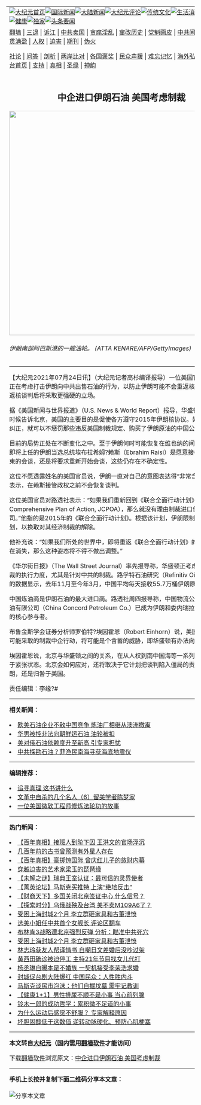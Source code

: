<a name="1" id="1" target="_blank"></a><span id="1"></span>
<table align=center border="0"><tr><td colspan="2" VALIGN=TOP><a href="https://github.com/vknsbz352/djy/blob/master/gb/nf1351518.md#1"><img src="https://raw.githubusercontent.com/vknsbz352/www/master/t/djy/1.jpg" title="大纪元首页" alt="大纪元首页"></a><a href="https://github.com/vknsbz352/djy/blob/master/gb/n24hr.md#1"><img src="https://raw.githubusercontent.com/vknsbz352/www/master/t/djy/3.jpg" title="国际新闻" alt="国际新闻"></a><a href="https://github.com/vknsbz352/djy/blob/master/gb/nsc413.md#1"><img src="https://raw.githubusercontent.com/vknsbz352/www/master/t/djy/4.jpg" title="大陆新闻" alt="大陆新闻"></a><a href="https://github.com/vknsbz352/djy/blob/master/gb/news392.md#1"><img src="https://raw.githubusercontent.com/vknsbz352/www/master/t/djy/5.jpg" title="大纪元评论" alt="大纪元评论"></a><a href="https://github.com/vknsbz352/djy/blob/master/gb/news2007.md#1"><img src="https://raw.githubusercontent.com/vknsbz352/www/master/t/djy/6.jpg" title="传统文化" alt="传统文化"></a><a href="https://github.com/vknsbz352/djy/blob/master/gb/news2008.md#1"><img src="https://raw.githubusercontent.com/vknsbz352/www/master/t/djy/7.jpg" title="生活消费" alt="生活消费"></a><a href="https://github.com/vknsbz352/djy/blob/master/gb/ncyule.md#1"><img src="https://raw.githubusercontent.com/vknsbz352/www/master/t/djy/8.jpg" title="娱乐休闲" alt="娱乐休闲"></a><a href="https://github.com/vknsbz352/djy/blob/master/gb/nsc1002.md#1"><img src="https://raw.githubusercontent.com/vknsbz352/www/master/t/djy/9.jpg" title="健康" alt="健康"></a><a href="https://github.com/vknsbz352/djy/blob/master/gb/nf6092.md#1"><img src="https://raw.githubusercontent.com/vknsbz352/www/master/t/djy/10a.jpg" title="独家" alt="独家"></a><a href="https://github.com/vknsbz352/djy/blob/master/gb/nf4514.md#1"><img src="https://raw.githubusercontent.com/vknsbz352/www/master/t/djy/12a.jpg" title="头条要闻" alt="头条要闻"></a></td></tr>
<tr><td colspan="2" VALIGN=TOP><a target="_blank" href="https://github.com/vknsbz352/www/blob/master/README.md?zsrh#1">翻墙</a> | <a target="_blank" href="https://github.com/vknsbz352/djy/blob/master/gb/nf5657.md#1">三退</a> | <a target="_blank" href="https://github.com/vknsbz352/djy/blob/master/gb/nf6124.md#1">诉江</a> | <a target="_blank" href="https://github.com/vknsbz352/djy/blob/master/gb/nf1176117.md#1">中共卖国</a> | <a target="_blank" href="https://github.com/vknsbz352/djy/blob/master/gb/nf5773.md#1">贪腐淫乱</a> | <a target="_blank" href="https://github.com/vknsbz352/djy/blob/master/gb/nf1176115.md#1">窜改历史</a> | <a target="_blank" href="https://github.com/vknsbz352/djy/blob/master/gb/nf1176107.md#1">党魁画皮</a> | <a target="_blank" href="https://github.com/vknsbz352/djy/blob/master/gb/nf1320400.md#1">中共间谍</a> | <a target="_blank" href="https://github.com/vknsbz352/djy/blob/master/gb/nf1176114.md#1">破坏传统</a> | <a target="_blank" href="https://github.com/vknsbz352/ntdtv/blob/master/gb/prog447_1.md#1">恶贯满盈</a> | <a target="_blank" href="https://github.com/vknsbz352/djy/blob/master/gb/ncid278.md#1">人权</a> | <a target="_blank" href="https://github.com/vknsbz352/djy/blob/master/gb/nf1176111.md#1">迫害</a> | <a target="_blank" href="https://gitlab.com/szzdlab/mh-qikan/blob/master/README.md#1">期刊</a> | <a target="_blank" href="https://github.com/vknsbz352/djy/blob/master/gb/nf5562.md#1">伪火</a></p><p><a target="_blank" href="https://github.com/vknsbz352/djy/blob/master/gb/9p.md#1">社论</a> | <a target="_blank" href="https://github.com/vknsbz352/djy/blob/master/gb/nf4378.md#1">问答</a> | <a target="_blank" href="https://github.com/vknsbz352/djy/blob/master/gb/nf5792.md#1">剖析</a> | <a target="_blank" href="https://github.com/vknsbz352/djy/blob/master/gb/nf5735.md#1">两岸比对</a> | <a target="_blank" href="https://github.com/vknsbz352/djy/blob/master/gb/nf6119.md#1">各国褒奖</a> | <a target="_blank" href="https://github.com/vknsbz352/djy/blob/master/gb/nf6120.md#1">民众声援</a> | <a target="_blank" href="https://github.com/vknsbz352/djy/blob/master/gb/nf1188594.md#1">难忘记忆</a> | <a target="_blank" href="https://github.com/vknsbz352/djy/blob/master/gb/nf3180.md#1">海外弘传</a> | <a target="_blank" href="https://github.com/vknsbz352/djy/blob/master/gb/nf5410.md#1">万人上访</a> | <a target="_blank" href="https://github.com/vknsbz352/www/blob/master/README.md?zsrh#1">平台首页</a> | <a target="_blank" href="https://github.com/vknsbz352/djy/blob/master/gb/nf4386.md#1">支持</a> | <a target="_blank" href="https://github.com/vknsbz352/djy/blob/master/gb/nf4389.md#1">真相</a> | <a target="_blank" href="https://github.com/vknsbz352/djy/blob/master/gb/nf5790.md#1">圣缘</a> | <a target="_blank" href="https://github.com/vknsbz352/djy/blob/master/gb/nf4786.md#1">神韵</a></td></tr>
<tr><td VALIGN=TOP width="626"><h2 align=center>中企进口伊朗石油 美国考虑制裁</h2>
<img width="600" src="https://i.epochtimes.com/assets/uploads/2020/02/510cc18e679611a7835ba7b99b623043.jpg" />
<h6>伊朗南部阿巴斯港的一艘油轮。 (ATTA KENARE/AFP/GettyImages)
</h6>
<hr>
	<p>【大纪元2021年07月24日讯】（大纪元记者高杉编译报导）一位<ahref="https://github.com/vknsbz352/djy/blob/master/gb/tag/%E7%BE%8E%E5%9B%BD.md#1">美国</a>官员说，美国正在考虑打击<ahref="https://github.com/vknsbz352/djy/blob/master/gb/tag/%E4%BC%8A%E6%9C%97.md#1">伊朗</a>向中共出售<ahref="https://github.com/vknsbz352/djy/blob/master/gb/tag/%E7%9F%B3%E6%B2%B9.md#1">石油</a>的行为，以防止伊朗可能不会重返核谈判，或者重返核谈判后将采取更强硬的立场。</p>
<p>据《<ahref="https://github.com/vknsbz352/djy/blob/master/gb/tag/%E7%BE%8E%E5%9B%BD.md#1">美国</a>新闻与世界报道》（U.S. News &amp; World Report）报导，华盛顿在今年早些时候告诉<ahref="https://github.com/vknsbz352/djy/blob/master/gb/tag/%E5%8C%97%E4%BA%AC.md#1">北京</a>，美国的主要目的是促使各方遵守2015年<ahref="https://github.com/vknsbz352/djy/blob/master/gb/tag/%E4%BC%8A%E6%9C%97.md#1">伊朗</a>核协议。如果北京及时纠正，就可以不惩罚那些违反美国<ahref="https://github.com/vknsbz352/djy/blob/master/gb/tag/%E5%88%B6%E8%A3%81.md#1">制裁</a>规定、购买了伊朗原油的中国公司。</p>
<p>目前的局势正处在不断变化之中。至于伊朗何时可能恢复在维也纳的间接会谈，以及即将上任的伊朗当选总统埃布拉希姆?赖斯（Ebrahim Raisi）是愿意接手6月20日结束的会谈，还是将要求重新开始会谈，这些仍存在不确定性。</p>
<p>这位不愿透露姓名的美国官员说，伊朗一直对自己的意图表达得“非常含糊”。伊朗曾表示，在赖斯接管政权之前不会恢复谈判。</p>
<p>这位美国官员对路透社表示：“如果我们重新回到《联合全面行动计划》（Joint Comprehensive Plan of Action, JCPOA），那么就没有理由<ahref="https://github.com/vknsbz352/djy/blob/master/gb/tag/%E5%88%B6%E8%A3%81.md#1">制裁</a>进口伊朗<ahref="https://github.com/vknsbz352/djy/blob/master/gb/tag/%E7%9F%B3%E6%B2%B9.md#1">石油</a>的公司。”他指的是2015年的《联合全面行动计划》。根据该计划，伊朗限制了自己的核计划，以换取对其经济制裁的解除。</p>
<p>他补充说：“如果我们所处的世界中，即将重返《联合全面行动计划》的可能性似乎正在消失，那么这种姿态将不得不做出调整。”</p>
<p>《华尔街日报》（The Wall Street Journal）率先报导称，华盛顿正考虑加大对伊朗制裁的执行力度，尤其是针对中共的制裁。路孚特石油研究（Refinitiv Oil Research）的数据显示，去年11月至今年3月，中国平均每天接收55.7万桶伊朗原油。</p>
<p>中国炼油商是伊朗石油的最大进口商。路透社周四报导称，中国物流公司——中和石油有限公司（China Concord Petroleum Co.）已成为伊朗和委内瑞拉禁运石油销售的核心参与者。</p>
<p>布鲁金斯学会证券分析师罗伯特?埃因霍恩（Robert Einhorn）说，美国官员暗示，可能采取的制裁中企行动，将可能是个含蓄的威胁，即华盛顿有办法向德黑兰施压。</p>
<p>埃因霍恩说，<ahref="https://github.com/vknsbz352/djy/blob/master/gb/tag/%E5%8C%97%E4%BA%AC.md#1">北京</a>与华盛顿之间的关系，在从人权到南中国海等一系列问题上，都处于紧张状态。北京会如何应对，还将取决于它计划把谈判陷入僵局的责任归咎于伊朗，还是归咎于美国。</p>
<p>责任编辑：李缘?#</p>
	
<hr>


<strong>相关新闻：</strong>
<li><a href="https://github.com/vknsbz352/djy/blob/master/gb/21/3/11/n12804626.md#1">欧美石油企业不敌中国竞争 炼油厂相继从澳洲撤离</a></li>
<li><a href="https://github.com/vknsbz352/djy/blob/master/gb/21/4/27/n12907838.md#1">华男被控非法向朝鲜运石油 油轮被扣</a></li>
<li><a href="https://github.com/vknsbz352/djy/blob/master/gb/21/6/18/n13030678.md#1">美对俄石油依赖度升至新高 引专家担忧</a></li>
<li><a href="https://github.com/vknsbz352/djy/blob/master/gb/21/7/21/n13104778.md#1">中共探勘石油？菲渔民南海寻获海底地震仪</a></li>
<hr>


<strong>编辑推荐：</strong>
<li><a href="https://github.com/ychojm359/djy/blob/master/gb/19/1/5/n10955468.md?dfh#1" target="_blank">追寻真理 这书讲什么</a></li><li><a href="https://github.com/tsiac2612/djy/blob/master/gb/17/12/19/n9971114.md#1" target="_blank">文革中自杀的几个名人（6）留美学者陈梦家</a></li><li><a href="https://github.com/tsiac2612/djy/blob/master/gb/17/7/4/n9355207.md#1" target="_blank">一位美国微软工程师修炼法轮功的故事</a></li>
<hr>

<strong>热门新闻：</strong>
<li><a href="https://github.com/vknsbz352/djy/blob/master/gb/22/1/14/n13505150.md#1">【百年真相】接班人到阶下囚 王洪文的官场浮沉</a></li>
<li><a href="https://github.com/vknsbz352/djy/blob/master/gb/22/5/23/n13743164.md#1">几百年前的古书曾预测有外星人存在</a></li>
<li><a href="https://github.com/vknsbz352/djy/blob/master/gb/22/5/5/n13727463.md#1">【百年真相】豪掷惊国际 曾庆红儿子的敛财内幕</a></li>
<li><a href="https://github.com/vknsbz352/djy/blob/master/gb/22/5/20/n13741726.md#1">穿越迫害的艺术家梁玉的琵琶缘</a></li>
<li><a href="https://github.com/vknsbz352/djy/blob/master/gb/22/5/22/n13743038.md#1">【未解之谜】瑞典王室认证：最可信的灵界使者</a></li>
<li><a href="https://github.com/vknsbz352/djy/blob/master/gb/22/5/29/n13747641.md#1">【菁英论坛】马斯克买推特 上演“绝地反击”</a></li>
<li><a href="https://github.com/vknsbz352/djy/blob/master/gb/22/5/29/n13747687.md#1">【财商天下】多国关闭北京签证中心 什么信号？</a></li>
<li><a href="https://github.com/vknsbz352/djy/blob/master/gb/22/5/27/n13746969.md#1">【探索时分】乌俄战殃及台湾 美不卖M109A6了？</a></li>
<li><a href="https://github.com/vknsbz352/djy/blob/master/gb/22/5/27/n13747007.md#1">受困上海封城2个月 李立群砸家具和古董泄愤</a></li>
<li><a href="https://github.com/vknsbz352/djy/blob/master/gb/22/5/27/n13746847.md#1">选美小姐任中共首个女舰长 评论区翻车</a></li>
<li><a href="https://github.com/vknsbz352/djy/blob/master/gb/22/5/26/n13746139.md#1">布林肯3战略遭北京强烈反弹 分析：瞄准中共死穴</a></li>
<li><a href="https://github.com/vknsbz352/djy/blob/master/gb/22/5/27/n13747007.md#1">受困上海封城2个月 李立群砸家具和古董泄愤</a></li>
<li><a href="https://github.com/vknsbz352/djy/blob/master/gb/22/5/26/n13746161.md#1">林志玲获友人帮译情书 自嘲日文差婚后没吵过架</a></li>
<li><a href="https://github.com/vknsbz352/djy/blob/master/gb/22/5/26/n13745607.md#1">黄西田确诊被迫停工 主持21年节目找女儿代打</a></li>
<li><a href="https://github.com/vknsbz352/djy/blob/master/gb/22/5/26/n13746140.md#1">杨丞琳自曝本是不婚族 一契机接受李荣浩求婚</a></li>
<li><a href="https://github.com/vknsbz352/djy/blob/master/gb/22/5/26/n13746030.md#1">封城促台剧大陆爆红 中国民众：人性胜内斗</a></li>
<li><a href="https://github.com/vknsbz352/djy/blob/master/gb/22/5/28/n13747364.md#1">马斯克谈房市泡沫：他们自掘坟墓 需牢记教训</a></li>
<li><a href="https://github.com/vknsbz352/djy/blob/master/gb/22/5/18/n13740214.md#1">【健康1+1】男性排尿不顺不是小事 当心前列腺</a></li>
<li><a href="https://github.com/vknsbz352/djy/blob/master/gb/22/5/17/n13739118.md#1">铃木一郎的成功哲学：累积微不足道的小事</a></li>
<li><a href="https://github.com/vknsbz352/djy/blob/master/gb/22/5/27/n13746402.md#1">为什么运动后感觉不舒服？ 专家解释原因</a></li>
<li><a href="https://github.com/vknsbz352/djy/blob/master/gb/22/5/27/n13746501.md#1">坏胆固醇低于这数值 逆转动脉硬化、预防心肌梗塞</a></li>
<hr>

<strong>本文转自<a href="https://www.epochtimes.com">大纪元</a>（国内需用<a href="https://github.com/vknsbz352/www/blob/master/README.md#8">翻墙软件</a>才能访问）</strong><p>下载<a href="https://github.com/vknsbz352/www/blob/master/README.md#8">翻墙软件</a>浏览原文：<a href="https://www.epochtimes.com/gb/21/7/23/n13111080.htm">中企进口伊朗石油 美国考虑制裁</a></p><hr>

<strong>手机上长按并复制下面二维码分享本文章：</strong><br><br><img src="https://chart.apis.google.com/chart?cht=qr&chs=240x240&choe=UTF-8&chld=M|2&chl=https://github.com/vknsbz352/djy/blob/master/gb/21/7/23/n13111080.md%231" title="分享本文章"></td><td VALIGN=TOP><a href="https://github.com/vknsbz352/djy/blob/master/gb/16/1/21/n4622075.md?dfh#1" target="_blank"><img src="https://raw.githubusercontent.com/vknsbz352/djy/master/gb/300/wei-f1.jpg" title="中共的伪火骗局"  alt="中共的伪火骗局"></a><br><a href="https://github.com/vknsbz352/www/blob/master/README.md?dfh#9" target="_blank"><img src="https://raw.githubusercontent.com/vknsbz352/djy/master/gb/300/yong-h.jpg" title="永恒的见证"  alt="永恒的见证"></a><br><a href="https://github.com/vknsbz352/djy/blob/master/gb/13/9/29/n3974789.md?dfh#1" target="_blank"><img src="https://raw.githubusercontent.com/vknsbz352/djy/master/gb/300/shang-lnz.jpg" title="善良女子被中共投男牢"  alt="善良女子被中共投男牢"></a><br><a href="https://github.com/vknsbz352/djy/blob/master/gb/16/3/16/n4663449.md?dfh#1" target="_blank"><img src="https://raw.githubusercontent.com/vknsbz352/djy/master/gb/300/huo-z3.jpg" title="警卫目击活摘器官"  alt="警卫目击活摘器官"></a><br><a href="https://github.com/vknsbz352/djy/blob/master/gb/16/8/7/n8177641.md?dfh#1" target="_blank"><img src="https://raw.githubusercontent.com/vknsbz352/djy/master/gb/300/huo-z4.jpg" title="证人描述活摘恐怖"  alt="证人描述活摘恐怖"></a><br><a href="https://github.com/vknsbz352/djy/blob/master/gb/10/4/19/n2881569.md?dfh#1" target="_blank"><img src="https://raw.githubusercontent.com/vknsbz352/djy/master/gb/300/huo-z1.jpg" title="揭开活摘器官黑幕"  alt="揭开活摘器官黑幕"></a><br><a href="https://github.com/vknsbz352/djy/blob/master/gb/10/11/7/n3077476.md?dfh#1" target="_blank"><img src="https://raw.githubusercontent.com/vknsbz352/djy/master/gb/300/ma-ks.jpg" title="马克思的成魔之路"  alt="马克思的成魔之路"></a><br><a href="https://github.com/vknsbz352/djy/blob/master/gb/14/6/9/n4173977.md?dfh#1" target="_blank"><img src="https://raw.githubusercontent.com/vknsbz352/djy/master/gb/300/chang-zs.jpg" title="藏字石 蕴天机"  alt="藏字石 蕴天机"></a><br><a href="https://github.com/vknsbz352/djy/blob/master/gb/18/5/10/n10381511.md?dfh#1" target="_blank"><img src="https://raw.githubusercontent.com/vknsbz352/djy/master/gb/300/st1.jpg" title="关注三亿人三退"  alt="关注三亿人三退"></a><br><a href="https://github.com/vknsbz352/djy/blob/master/gb/18/3/21/n10237682.md?dfh#1" target="_blank"><img src="https://raw.githubusercontent.com/vknsbz352/djy/master/gb/300/jie-t.jpg" title="解体中共复兴中华"  alt="解体中共复兴中华"></a><br><a href="https://github.com/vknsbz352/djy/blob/master/gb/9/2/9/n2422991.md?dfh#1" target="_blank"><img src="https://raw.githubusercontent.com/vknsbz352/djy/master/gb/300/gao-zs.jpg" title="中共迫害良心律师"  alt="中共迫害良心律师"></a><br><a href="https://github.com/vknsbz352/djy/blob/master/gb/18/12/9/n10900044.md?dfh#1" target="_blank"><img src="https://raw.githubusercontent.com/vknsbz352/djy/master/gb/300/sj1.jpg" title="三百多万人举报江泽民"  alt="三百多万人举报江泽民"></a><br><a href="https://github.com/vknsbz352/djy/blob/master/gb/18/8/28/n10672014.md?dfh#1" target="_blank"><img src="https://raw.githubusercontent.com/vknsbz352/djy/master/gb/300/sj2.jpg" title="这些官员为何起诉江泽民"  alt="这些官员为何起诉江泽民"></a><br><a href="https://github.com/vknsbz352/djy/blob/master/gb/8/12/18/n2367165.md?dfh#1" target="_blank"><img src="https://raw.githubusercontent.com/vknsbz352/djy/master/gb/300/liangan.jpg" title="海峡两岸的强烈对比"  alt="海峡两岸的强烈对比"></a><br><a href="https://github.com/vknsbz352/djy/blob/master/gb/15/12/10/n4593139.md?dfh#1" target="_blank"><img src="https://raw.githubusercontent.com/vknsbz352/djy/master/gb/300/jia-ndzl.jpg" title="加拿大总理的贺信"  alt="加拿大总理的贺信"></a><br><a href="https://github.com/vknsbz352/djy/blob/master/gb/11/6/17/n3289382.md?dfh#1" target="_blank"><img src="https://raw.githubusercontent.com/vknsbz352/djy/master/gb/300/xiao-wd.jpg" title="探寻真相兼听则明"  alt="探寻真相兼听则明"></a><br><a href="https://github.com/vknsbz352/djy/blob/master/gb/18/10/27/n10812623.md?dfh#1" target="_blank"><img src="https://raw.githubusercontent.com/vknsbz352/djy/master/gb/300/yindu.jpg" title="印度媒体报道东方"  alt="印度媒体报道东方"></a><br><a href="https://github.com/vknsbz352/djy/blob/master/gb/18/6/9/n10469652.md?dfh#1" target="_blank"><img src="https://raw.githubusercontent.com/vknsbz352/djy/master/gb/300/xie-j.jpg" title="不一样的海外校园"  alt="不一样的海外校园"></a><br><a href="https://github.com/vknsbz352/djy/blob/master/gb/7/4/5/n1669415.md?dfh#1" target="_blank"><img src="https://raw.githubusercontent.com/vknsbz352/djy/master/gb/300/li-up.jpg" title="从大师到徒弟的传奇"  alt="从大师到徒弟的传奇"></a><br><a href="https://github.com/vknsbz352/djy/blob/master/gb/17/5/26/n9191512.md?dfh#1" target="_blank"><img src="https://raw.githubusercontent.com/vknsbz352/djy/master/gb/300/zfl2.jpg" title="亿万人与东方一本奇书"  alt="亿万人与东方一本奇书"></a><br><a href="https://github.com/vknsbz352/djy/blob/master/gb/13/11/27/n4020290.md?dfh#1" target="_blank"><img src="https://raw.githubusercontent.com/vknsbz352/djy/master/gb/300/zhen-h.jpg" title="大陆见不到的震撼场面"  alt="大陆见不到的震撼场面"></a><br><a href="https://github.com/vknsbz352/djy/blob/master/gb/15/7/17/n4482910.md?dfh#1" target="_blank"><img src="https://raw.githubusercontent.com/vknsbz352/djy/master/gb/300/dalu-sk.jpg" title="人心向善 大陆当初盛况"  alt="人心向善 大陆当初盛况"></a><br><a href="https://github.com/vknsbz352/djy/blob/master/gb/19/1/5/n10955468.md?dfh#1" target="_blank"><img src="https://raw.githubusercontent.com/vknsbz352/djy/master/gb/300/zfl1.jpg" title="追寻真理 这书讲什么"  alt="追寻真理 这书讲什么"></a><br><a href="https://github.com/vknsbz352/www/blob/master/README.md?dfh#1" target="_blank"><img src="https://raw.githubusercontent.com/vknsbz352/djy/master/gb/300/fq1.jpg" title="下载免费翻墙软件"  alt="下载免费翻墙软件"></a><br></td></tr></table>
